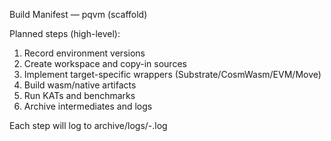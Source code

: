 Build Manifest — pqvm (scaffold)

Planned steps (high-level):
1) Record environment versions
2) Create workspace and copy-in sources
3) Implement target-specific wrappers (Substrate/CosmWasm/EVM/Move)
4) Build wasm/native artifacts
5) Run KATs and benchmarks
6) Archive intermediates and logs

Each step will log to archive/logs/<timestamp>-<step>.log

